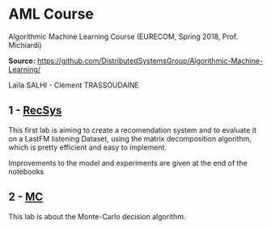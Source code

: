 # AML Course
Algorithmic Machine Learning Course (EURECOM, Spring 2018, Prof. Michiardi)

**Source:** https://github.com/DistributedSystemsGroup/Algorithmic-Machine-Learning/

Laïla SALHI - Clément TRASSOUDAINE

## 1 - [RecSys](tree/master/1%20-%20RecSys)

This first lab is aiming to create a recomendation system and to evaluate it on a LastFM listening Dataset, using the matrix decomposition algorithm, which is pretty efficient and easy to implement. 

Improvements to the model and experiments are given at the end of the notebooks

## 2 - [MC](tree/master/2%20-%20MC)

This lab is about the Monte-Carlo decision algorithm.


